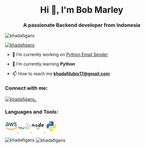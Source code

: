 <h1 align="center">Hi 👋, I'm Bob Marley</h1>
<h3 align="center">A passionate Backend developer from Indonesia</h3>

<p align="left"> <img src="https://komarev.com/ghpvc/?username=khadafigans&label=Profile%20views&color=0e75b6&style=flat" alt="khadafigans" /> </p>

<p align="left"> <a href="https://github.com/ryo-ma/github-profile-trophy"><img src="https://github-profile-trophy.vercel.app/?username=khadafigans" alt="khadafigans" /></a> </p>

- 🔭 I’m currently working on [Python Email Sender](https://github.com/khadafigans/BSender)

- 🌱 I’m currently learning **Python**

- 📫 How to reach me **khadafilubis17@gmail.com**

<h3 align="left">Connect with me:</h3>
<p align="left">
<a href="https://instagram.com/khadafigans_" target="blank"><img align="center" src="https://raw.githubusercontent.com/rahuldkjain/github-profile-readme-generator/master/src/images/icons/Social/instagram.svg" alt="khadafigans_" height="30" width="40" /></a>
</p>

<h3 align="left">Languages and Tools:</h3>
<p align="left"> <a href="https://aws.amazon.com" target="_blank" rel="noreferrer"> <img src="https://raw.githubusercontent.com/devicons/devicon/master/icons/amazonwebservices/amazonwebservices-original-wordmark.svg" alt="aws" width="40" height="40"/> </a> <a href="https://www.mysql.com/" target="_blank" rel="noreferrer"> <img src="https://raw.githubusercontent.com/devicons/devicon/master/icons/mysql/mysql-original-wordmark.svg" alt="mysql" width="40" height="40"/> </a> <a href="https://nodejs.org" target="_blank" rel="noreferrer"> <img src="https://raw.githubusercontent.com/devicons/devicon/master/icons/nodejs/nodejs-original-wordmark.svg" alt="nodejs" width="40" height="40"/> </a> <a href="https://www.python.org" target="_blank" rel="noreferrer"> <img src="https://raw.githubusercontent.com/devicons/devicon/master/icons/python/python-original.svg" alt="python" width="40" height="40"/> </a> </p>

<p><img align="left" src="https://github-readme-stats.vercel.app/api/top-langs?username=khadafigans&show_icons=true&locale=en&layout=compact" alt="khadafigans" /></p>

<p>&nbsp;<img align="center" src="https://github-readme-stats.vercel.app/api?username=khadafigans&show_icons=true&locale=en" alt="khadafigans" /></p>
